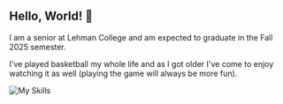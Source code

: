 ## Hello, World! 👋

I am a senior at Lehman College and am expected to graduate in the Fall 2025 semester. 

I've played basketball my whole life and as I got older I've come to enjoy watching it as well (playing the game will always be more fun). 

![My Skills](https://skillicons.dev/icons?i=java,html,css,js)

